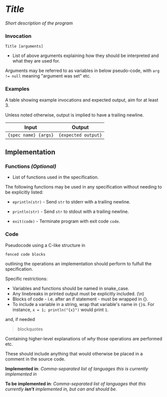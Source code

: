 # *Title*

*Short description of the program*

### Invocation

`Title [arguments]`

- List of above arguments explaining how they should be interpreted and what they are used for.

Arguments may be referred to as variables in below pseudo-code, with `arg != null` meaning "argument was set" etc.

### Examples

A table showing example invocations and expected output, aim for at least 3.

Unless noted otherwise, output is implied to have a trailing newline.

| Input                | Output              |
| -------------------- | ------------------- |
| `{spec name} {args}` | `{expected output}` |

## Implementation

### Functions *(Optional)*

- List of functions used in the specification.

The following functions may be used in any specification without needing to be explicitly listed:

- `eprintln(str)` - Send `str` to stderr with a trailing newline.

- `println(str)` - Send `str` to stdout with a trailing newline.

- `exit(code)` - Terminate program with exit code `code`.

### Code

Pseudocode using a C-like structure in

```
fenced code blocks
```

outlining the operations an implementation should perform to fulfull the specification.

Specific restrictions:
- Variables and functions should be named in snake_case.
- Any linebreaks in printed output must be explicitly included. (\n)
- Blocks of code - i.e. after an if statement - must be wrapped in {}.
- To include a variable in a string, wrap that variable's name in `{}`s. For instance, `x = 1; println("{x}")` would print `1`.

and, if needed

> blockquotes

Containing higher-level explanations of *why* those operations are performed etc.

These should include anything that would otherwise be placed in a comment in the source code.

**Implemented in**: *Comma-separated list of languages this is currently implemented in*

**To be implemented in**: *Comma-separated list of languages that this currently **isn't** implemented in, but can and should be.*
